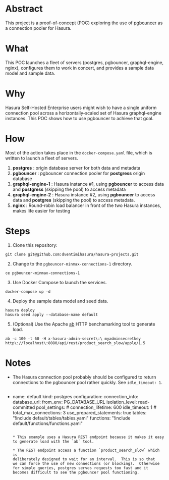 # Abstract #

This project is a proof-of-concept (POC) exploring the use of
[pgbouncer](https://www.pgbouncer.org/ "pgbouncer") as a connection
pooler for Hasura.

# What #

This POC launches a fleet of servers (postgres, pgbouncer,
graphql-engine, nginx), configures them to work in concert, and
provides a sample data model and sample data.

# Why #

Hasura Self-Hosted Enterprise users might wish to have a single
uniform connection pool across a horizontally-scaled set of Hasura
graphql-engine instances.  This POC shows how to use pgbouncer to
achieve that goal.

# How #

Most of the action takes place in the `docker-compose.yaml` file,
which is written to launch a fleet of servers.

1. **postgres** : origin database server for both data and metadata
2. **pgbouncer** : pgbouncer connection pooler for **postgress**
   origin database
3. **graphql-engine-1** : Hasura instance #1, using **pgbouncer** to
   access data and **postgress** (skipping the pool) to access
   metadata
4. **graphql-engine-2** : Hasura instance #2, using **pgbouncer** to
   access data and **postgres** (skipping the pool) to access metadata. 
5. **nginx** : Round-robin load balancer in front of the two Hasura
   instances, makes life easier for testing

# Steps #

1. Clone this repository:

```shell
git clone git@github.com:dventimihasura/hasura-projects.git
```

2. Change to the `pgbouncer-minmax-connections-1` directory.

```shell
ce pgbouncer-minmax-connections-1
```

3. Use Docker Compose to launch the services.

```shell
docker-compose up -d
```

4. Deploy the sample data model and seed data.

```shell
hasura deploy
hasura seed apply --database-name default
```

5. (Optional) Use the Apache
   [ab](https://httpd.apache.org/docs/2.4/programs/ab.html) HTTP
   benchamarking tool to generate load.
   
   
```shell
ab -c 100 -t 60 -H x-hasura-admin-secret\:\ myadminsecretkey http\://localhost\:8080/api/rest/product_search_slow/apple/1.5
```

# Notes #

  * The Hasura connection pool probably should be configured to return
    connections to the pgbouncer pool rather quickly.  See
    `idle_timeout: 1`.
	
	```yaml
- name: default
  kind: postgres
  configuration:
    connection_info:
      database_url:
        from_env: PG_DATABASE_URL
      isolation_level: read-committed
      pool_settings:
        # connection_lifetime: 600
        idle_timeout: 1
        # total_max_connections: 3
      use_prepared_statements: true
  tables: "!include default/tables/tables.yaml"
  functions: "!include default/functions/functions.yaml"
	```
	
  * This example uses a Hasura REST endpoint because it makes it easy
    to generate load with the `ab` tool.

  * The REST endpoint access a function `product_search_slow` which is
    deliberately designed to wait for an interval.  This is so that
    we can force the use of new connections (or blocking).  Otherwise
    for simple queries, postgres serves requests too fast and it
    becomes difficult to see the pgbouncer pool functioning.
